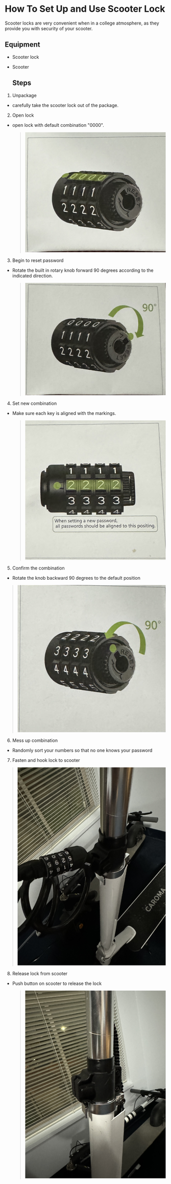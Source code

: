 # How To Set Up and Use Scooter Lock

Scooter locks are very convenient when in a college atmosphere, as they provide you with security of your scooter. 

## Equipment  

- Scooter lock

- Scooter

  ## Steps

1. Unpackage

 - carefully take the scooter lock out of the package.

2. Open lock

 - open lock with default combination "0000".

   > ![first](IMG_4929.jpeg)

   
3. Begin to reset password
   
 - Rotate the built in rotary knob forward 90 degrees according to the indicated direction.

   > ![second](IMG_4930.jpeg)
   
4. Set new combination
   
 - Make sure each key is aligned with the markings.

   > ![third](IMG_4931.jpeg)

5. Confirm the combination

 - Rotate the knob backward 90 degrees to the default position

  > ![fourth](IMG_4932.jpeg)

6. Mess up combination

- Randomly sort your numbers so that no one knows your password

7. Fasten and hook lock to scooter

> ![fifth](IMG_4935.jpeg)

8. Release lock from scooter

- Push button on scooter to release the lock

  > ![sixth](IMG_4936.jpeg)







   
